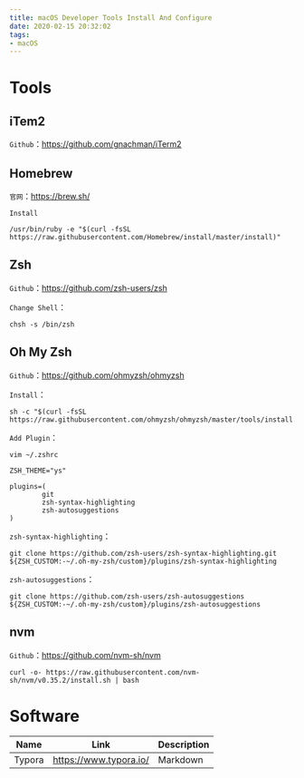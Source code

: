 ```yaml
---
title: macOS Developer Tools Install And Configure
date: 2020-02-15 20:32:02
tags:
- macOS
---
```


# Tools

## iTem2

`Github`：https://github.com/gnachman/iTerm2

## Homebrew

`官网`：https://brew.sh/

`Install`

```shell
/usr/bin/ruby -e "$(curl -fsSL https://raw.githubusercontent.com/Homebrew/install/master/install)"
```

## Zsh

`Github`：https://github.com/zsh-users/zsh

`Change Shell`：

```shell
chsh -s /bin/zsh
```

## Oh My Zsh

`Github`：https://github.com/ohmyzsh/ohmyzsh

`Install`：

```shell
sh -c "$(curl -fsSL https://raw.githubusercontent.com/ohmyzsh/ohmyzsh/master/tools/install.sh)"
```

`Add Plugin`：

```shell
vim ~/.zshrc

ZSH_THEME="ys"

plugins=(
        git
        zsh-syntax-highlighting
        zsh-autosuggestions
)
```

`zsh-syntax-highlighting`：

```shell
git clone https://github.com/zsh-users/zsh-syntax-highlighting.git ${ZSH_CUSTOM:-~/.oh-my-zsh/custom}/plugins/zsh-syntax-highlighting
```

`zsh-autosuggestions`：

```shell
git clone https://github.com/zsh-users/zsh-autosuggestions ${ZSH_CUSTOM:-~/.oh-my-zsh/custom}/plugins/zsh-autosuggestions
```

## nvm

`Github`：https://github.com/nvm-sh/nvm

```shell
curl -o- https://raw.githubusercontent.com/nvm-sh/nvm/v0.35.2/install.sh | bash
```

# Software

| Name   | Link                   | Description |
| ------ | ---------------------- | ----------- |
| Typora | https://www.typora.io/ | Markdown    |

